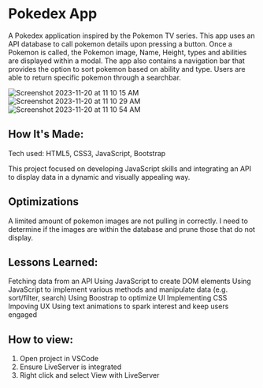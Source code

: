 # Pokedex App
A Pokedex application inspired by the Pokemon TV series. This app uses an API database to call pokemon details upon pressing a button. Once a Pokemon is called, the Pokemon image, Name, Height, types and abilities are displayed within a modal. The app also contains a navigation bar that provides the option to sort pokemon based on ability and type. Users are able to return specific pokemon through a searchbar.

![Screenshot 2023-11-20 at 11 10 15 AM](https://github.com/kmerten10/JS-App_Pokedex/assets/127905952/0a71aab3-3999-455a-b1bc-c5988f5d1371)
![Screenshot 2023-11-20 at 11 10 29 AM](https://github.com/kmerten10/JS-App_Pokedex/assets/127905952/2ea020a4-c660-4d18-9425-9f2b2d062fa4)
![Screenshot 2023-11-20 at 11 10 54 AM](https://github.com/kmerten10/JS-App_Pokedex/assets/127905952/8dc9a337-c272-4d39-984a-b4b5a3d0b946)

## How It's Made:
Tech used: HTML5, CSS3, JavaScript, Bootstrap

This project focused on developing JavaScript skills and integrating an API to display data in a dynamic and visually appealing way. 

## Optimizations
A limited amount of pokemon images are not pulling in correctly. I need to determine if the images are within the database and prune those that do not display.

## Lessons Learned:
Fetching data from an API
Using JavaScript to create DOM elements
Using JavaScript to implement various methods and manipulate data (e.g. sort/filter, search) 
Using Boostrap to optimize UI
Implementing CSS
Impoving UX
Using text animations to spark interest and keep users engaged 

## How to view:
1. Open project in VSCode
2. Ensure LiveServer is integrated
3. Right click and select View with LiveServer
